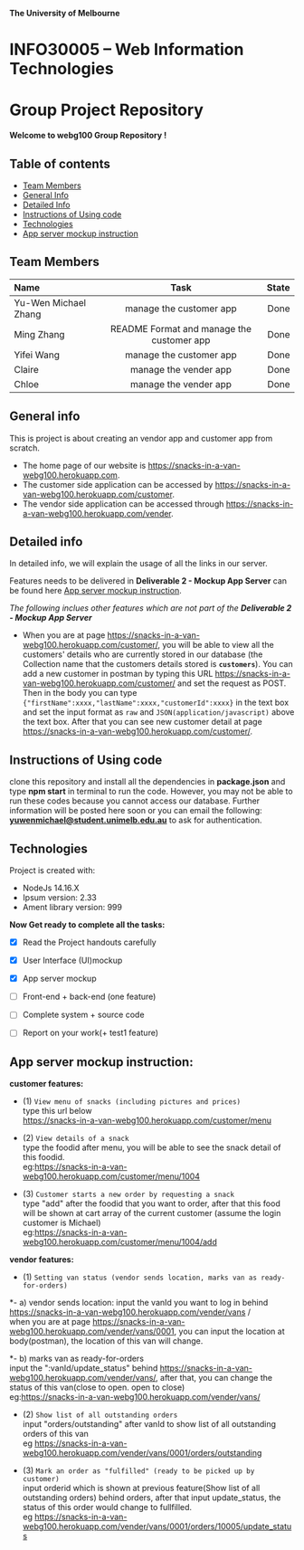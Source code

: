 **The University of Melbourne**
# INFO30005 – Web Information Technologies

# Group Project Repository

**Welcome to webg100 Group Repository !**


## Table of contents
* [Team Members](#team-members)
* [General Info](#general-info)
* [Detailed Info](#detailed-info)
* [Instructions of Using code](#instructions-of-Using-code)
* [Technologies](#technologies)
* [App server mockup instruction](#app-server-mockup-instruction)


## Team Members

| Name | Task | State |
| :---         |     :---:      |          ---: |
| Yu-Wen Michael Zhang  | manage the customer app     |  Done |
| Ming Zhang   | README Format and manage the customer app      |  Done |
| Yifei Wang    | manage the customer app    |  Done |
| Claire    | manage the vender app    |  Done |
| Chloe    | manage the vender app    |  Done |

## General info
This is project is about creating an vendor app and customer app from scratch. 
* The home page of our website is https://snacks-in-a-van-webg100.herokuapp.com. 
* The customer side application can be accessed by https://snacks-in-a-van-webg100.herokuapp.com/customer.
* The vendor side application can be accessed through https://snacks-in-a-van-webg100.herokuapp.com/vender.

## Detailed info
In detailed info, we will explain the usage of all the links in our server.

Features needs to be delivered in **Deliverable 2 - Mockup App Server** can be found here [App server mockup instruction](#app-server-mockup-instruction). 

_The following inclues other features which are not part of the **Deliverable 2 - Mockup App Server**_

* When you are at page https://snacks-in-a-van-webg100.herokuapp.com/customer/, you will be able to view all the customers' details who are currently stored in our database (the Collection name that the customers details stored is **`customers`**). You can add a new customer in postman by typing this URL https://snacks-in-a-van-webg100.herokuapp.com/customer/ and set the request as POST. Then in the body you can type `{"firstName":xxxx,"lastName":xxxx,"customerId":xxxx}` in the text box and set the input format as `raw` and `JSON(application/javascript)` above the text box. After that you can see new customer detail at page https://snacks-in-a-van-webg100.herokuapp.com/customer/.


## Instructions of Using code
clone this repository and install all the dependencies in **package.json** and type **npm start** in terminal to run the code. However, you may not be able to run these codes because you cannot access our database. Further information will be posted here soon or you can email the following: **yuwenmichael@student.unimelb.edu.au** to ask for authentication.


## Technologies
Project is created with:
* NodeJs 14.16.X
* Ipsum version: 2.33
* Ament library version: 999


**Now Get ready to complete all the tasks:**

- [x] Read the Project handouts carefully
- [x] User Interface (UI)mockup
- [x] App server mockup
- [ ] Front-end + back-end (one feature)
- [ ] Complete system + source code
- [ ] Report on your work(+ test1 feature)


## App server mockup instruction:

**customer features:**

* (1) `View menu of snacks (including pictures and prices)`<br />
type this url below<br />
https://snacks-in-a-van-webg100.herokuapp.com/customer/menu

* (2) `View details of a snack`<br />
type the foodid after menu, you will be able to see the snack detail of this foodid.<br />
eg:https://snacks-in-a-van-webg100.herokuapp.com/customer/menu/1004

* (3) `Customer starts a new order by requesting a snack`<br />
type "add" after the foodid that you want to order, after that this food will be shown at cart array of the current customer (assume the login customer is Michael)<br /> 
eg:https://snacks-in-a-van-webg100.herokuapp.com/customer/menu/1004/add<br />


**vendor features:**

* (1) `Setting van status (vendor sends location, marks van as ready-for-orders)`<br />

*- a) vendor sends location:
input the vanId you want to log in behind https://snacks-in-a-van-webg100.herokuapp.com/vender/vans /<br />
when you are at page https://snacks-in-a-van-webg100.herokuapp.com/vender/vans/0001, you can input the location at body(postman), the location of this van will change.

*- b) marks van as ready-for-orders<br />
input the ":vanId/update_status" behind https://snacks-in-a-van-webg100.herokuapp.com/vender/vans/, after that, you can change the status of this van(close to open. open to close)<br />
eg:https://snacks-in-a-van-webg100.herokuapp.com/vender/vans/

* (2) `Show list of all outstanding orders` <br />
input "orders/outstanding" after vanId to show list of all outstanding orders of this van <br />
eg https://snacks-in-a-van-webg100.herokuapp.com/vender/vans/0001/orders/outstanding

* (3) `Mark an order as "fulfilled" (ready to be picked up by customer)` <br />
input orderid which is shown at previous feature(Show list of all outstanding orders) behind orders, after that input update_status, the status of this order would change to fullfilled.<br />
eg https://snacks-in-a-van-webg100.herokuapp.com/vender/vans/0001/orders/10005/update_status
